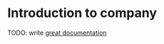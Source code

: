 # Introduction to company

TODO: write [great documentation](http://jacobian.org/writing/what-to-write/)

